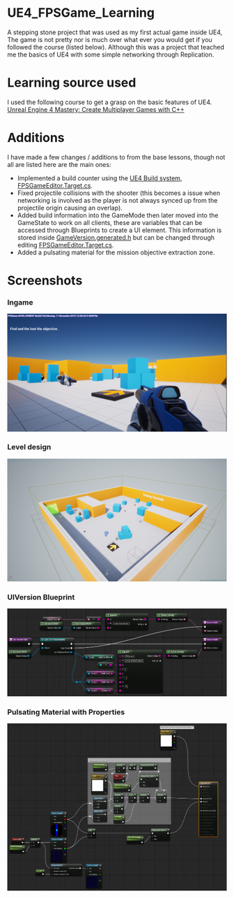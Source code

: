 # UE4_FPSGame_Learning
A stepping stone project that was used as my first actual game inside UE4, The game is not pretty nor is much over what ever you would get if you followed the course (listed below). Although this was a project that teached me the basics of UE4 with some simple networking through Replication.

# Learning source used
I used the following course to get a grasp on the basic features of UE4.  
[Unreal Engine 4 Mastery: Create Multiplayer Games with C++](https://www.udemy.com/unrealengine-cpp)

# Additions
I have made a few changes / additions to from the base lessons, though not all are listed here are the main ones:
- Implemented a build counter using the [UE4 Build system, FPSGameEditor.Target.cs](https://github.com/CallumCarmicheal/UE4_Learning_Mastery_FPSGame/blob/master/Source/FPSGameEditor.Target.cs).
- Fixed projectile collisions with the shooter (this becomes a issue when networking is involved as the player is not always synced up from the projectile origin causing an overlap).
- Added build information into the GameMode then later moved into the GameState to work on all clients, these are variables that can be accessed through Blueprints to create a UI element. This information is stored inside [GameVersion.generated.h](https://github.com/CallumCarmicheal/UE4_Learning_Mastery_FPSGame/blob/master/Source/FPSGame/Public/GameVersion.generated.h) but can be changed through editing [FPSGameEditor.Target.cs](https://github.com/CallumCarmicheal/UE4_Learning_Mastery_FPSGame/blob/master/Source/FPSGameEditor.Target.cs).
- Added a pulsating material for the mission objective extraction zone.

# Screenshots
### Ingame
![Ingame](/resources/ue4_mastery_first_fpsgame.ingame.PNG "Ingame")

### Level design
![Level design](/resources/ue4_mastery_first_fpsgame.level_design.PNG "Level design")

### UIVersion Blueprint
![Version Blueprint](/resources/ue4_mastery_first_fpsgame.version_info_example.PNG "Blueprint for showing Version on UI")

### Pulsating Material with Properties
![Pulsating Material with Properties](/resources/ue4_mastery_first_fpsgame.customizable_pulsing_material.PNG "Pulsating Material with Properties")